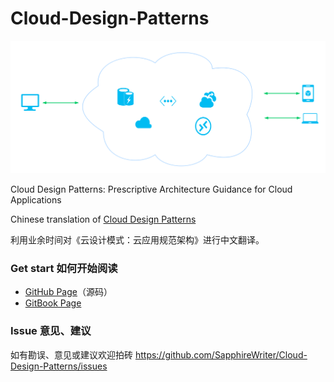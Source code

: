 Cloud-Design-Patterns
====

![](summary/Cloud.png)

Cloud Design Patterns: Prescriptive Architecture Guidance for Cloud Applications

Chinese translation of [Cloud Design Patterns](https://msdn.microsoft.com/en-us/library/dn568099.aspx)

利用业余时间对《云设计模式：云应用规范架构》进行中文翻译。

### Get start 如何开始阅读

* [GitHub Page](http://book.ethanpark.cn/SUMMARY.html)（源码）
* [GitBook Page](https://sapphirewriter.gitbooks.io/cloud-design-patterns/content/)

### Issue 意见、建议

如有勘误、意见或建议欢迎拍砖 <https://github.com/SapphireWriter/Cloud-Design-Patterns/issues>



